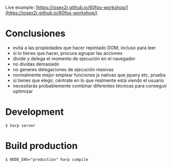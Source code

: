 Live example: [https://josex2r.github.io/60fps-workshop/](https://josex2r.github.io/60fps-workshop/)

# Conclusiones

* evita a las propiedades que hacer repintado DOM, incluso para leer
* si lo tienes que hacer, procura agrupar las acciones
* divide y delega el momento de ejecución en el navegador
* no dividas demasiado
* no generes delegaciones de ejecución masivas
* normalmente mejor emplear funciones js nativas que jquery etc, prueba
* si tienes que elegir, céntrate en lo que realmente está viendo el usuario
*  necesitarás probablemente combinar diferentes técnicas para conseguir optimizar

# Development

`$ harp server`

# Build production

`$ NODE_ENV="production" harp compile`

